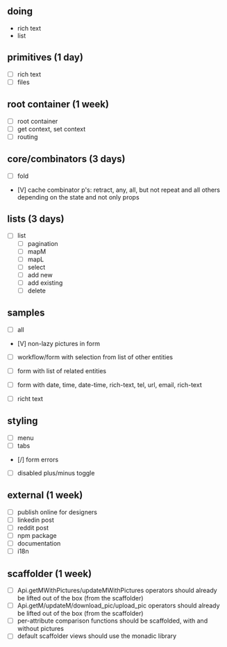 ## doing
- rich text
- list

## primitives (1 day)
- [ ] rich text
- [ ] files

## root container (1 week)
- [ ] root container
- [ ] get context, set context
- [ ] routing

## core/combinators (3 days)
- [ ] fold
- [V] cache combinator p's: retract, any, all, but not repeat and all others depending on the state and not only props

## lists (3 days)
- [ ] list
  - [ ] pagination
  - [ ] mapM
  - [ ] mapL
  - [ ] select
  - [ ] add new
  - [ ] add existing
  - [ ] delete

## samples
- [ ] all
- [V] non-lazy pictures in form
- [ ] workflow/form with selection from list of other entities
- [ ] form with list of related entities
- [ ] form with date, time, date-time, rich-text, tel, url, email, rich-text
- [ ] richt text


## styling
- [ ] menu
- [ ] tabs
- [/] form errors
- [ ] disabled plus/minus toggle

## external (1 week)
- [ ] publish online for designers
- [ ] linkedin post
- [ ] reddit post
- [ ] npm package
- [ ] documentation
- [ ] i18n

##  scaffolder (1 week)
- [ ] Api.getMWithPictures/updateMWithPictures operators should already be lifted out of the box (from the scaffolder)
- [ ] Api.getM/updateM/download_pic/upload_pic operators should already be lifted out of the box (from the scaffolder)
- [ ] per-attribute comparison functions should be scaffolded, with and without pictures
- [ ] default scaffolder views should use the monadic library
